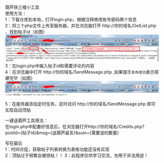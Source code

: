 葫芦侠三楼小工具  
使用方法：  
1：下载仓库到本地，打开login.php，根据注释修改账号密码两个信息  
2：将三个php文件上传至服务器，并在浏览器打开 http://你的域名/GetList.php ，找到帖子id（如图）  
![avatar](https://raw.githubusercontent.com/xiguac/HuluxiaTools/main/1.png)  
3：在login.php中输入帖子id和需要评论的内容  
4：在浏览器中打开 http://你的域名/SendMessage.php ,如果提示`发布成功`表示搭建完毕（如图）  
![avatar](https://raw.githubusercontent.com/xiguac/HuluxiaTools/main/2.png)  
5：在服务器添加定时任务，定时访问 http://你的域名/SendMessage.php 即可实现自动顶贴  
  
一键送葫芦工具用法：  
在login.php中配置好信息后，在浏览器打开http://你的域名/Credits.php?postid={帖子id}&msg={送葫芦留言}&sum={需要送的数量}  

写在最后   
1：时间仓促，获取帖子列表转换为表格功能还没有实现  
2：顶贴过于频繁会被锁帖！！
3：此程序仅供学习交流，勿用于非法用途！
